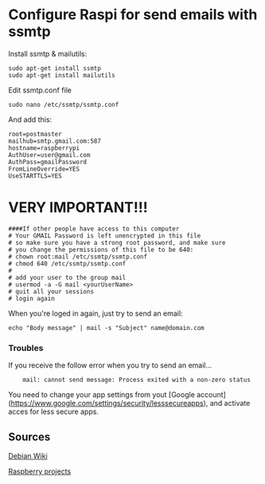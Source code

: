 # Configure Raspi for send emails with ssmtp

Install ssmtp & mailutils:

    sudo apt-get install ssmtp
    sudo apt-get install mailutils

Edit ssmtp.conf file

    sudo nano /etc/ssmtp/ssmtp.conf

And add this:

    root=postmaster
    mailhub=smtp.gmail.com:587
    hostname=raspberrypi
    AuthUser=user@gmail.com
    AuthPass=gmailPassword
    FromLineOverride=YES
    UseSTARTTLS=YES

# VERY IMPORTANT!!!

    ####If other people have access to this computer
    # Your GMAIL Password is left unencrypted in this file
    # so make sure you have a strong root password, and make sure
    # you change the permissions of this file to be 640:
    # chown root:mail /etc/ssmtp/ssmtp.conf
    # chmod 640 /etc/ssmtp/ssmtp.conf
    # 
    # add your user to the group mail
    # usermod -a -G mail <yourUserName>
    # quit all your sessions
    # login again

When you're loged in again, just try to send an email:

    echo "Body message" | mail -s "Subject" name@domain.com

### Troubles

If you receive the follow error when you try to send an email...

        mail: cannot send message: Process exited with a non-zero status

You need to change your app settings from yout [Google account] (https://www.google.com/settings/security/lesssecureapps), and activate acces for less secure apps.

## Sources

[Debian Wiki](https://wiki.debian.org/sSMTP)

[Raspberry projects](http://www.raspberry-projects.com/pi/software_utilities/email/ssmtp-to-send-emails)
